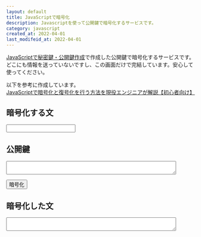 ```yaml
---
layout: default
title: JavaScriptで暗号化
description: Javascriptを使って公開鍵で暗号化するサービスです。
category: javascript
created_at: 2022-04-01
last_modifeid_at: 2022-04-01
---
```

<script src="https://cdn.jsdelivr.net/gh/mtaketani113/cryptico@1.0.1/cryptico.min.js"></script> 

<script type="text/JavaScript">
  
  $(function(){

    $("#crypt").click(() => {
      let planText = $("#planText").val();
      let publicKey = $("#publicKey").val();

      var encryptionResult = cryptico.encrypt(planText, publicKey);
      $("#encryptText").val(encryptionResult.cipher);
    });
  });

</script>

[JavaScriptで秘密鍵・公開鍵作成](/it/javascript/javascriptRSA.html)で作成した公開鍵で暗号化するサービスです。
どこにも情報を送っていないですし、この画面だけで完結しています。安心して使ってください。

以下を参考に作成しています。  
[JavaScriptで暗号化と復号化を行う方法を現役エンジニアが解説【初心者向け】](https://techacademy.jp/magazine/21244)

## 暗号化する文

<input type="text" id="planText"/>

## 公開鍵

<textarea id="publicKey" style="width: 90%;"></textarea>

<button id="crypt">暗号化</button>

## 暗号化した文

<textarea id="encryptText" style="width: 90%;"></textarea>